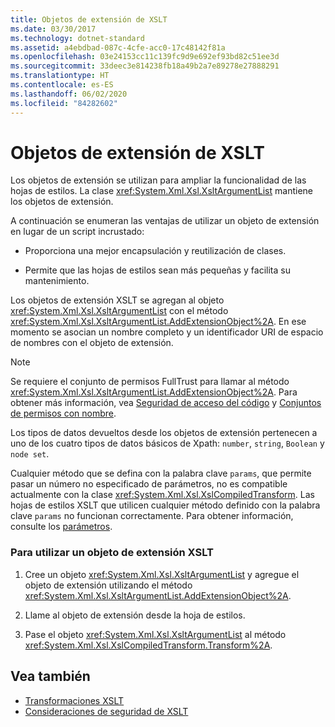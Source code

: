 ```yaml
---
title: Objetos de extensión de XSLT
ms.date: 03/30/2017
ms.technology: dotnet-standard
ms.assetid: a4ebdbad-087c-4cfe-acc0-17c48142f81a
ms.openlocfilehash: 03e24153cc11c139fc9d9e692ef93bd82c51ee3d
ms.sourcegitcommit: 33deec3e814238fb18a49b2a7e89278e27888291
ms.translationtype: HT
ms.contentlocale: es-ES
ms.lasthandoff: 06/02/2020
ms.locfileid: "84282602"
---
```

# <a name="xslt-extension-objects"></a>Objetos de extensión de XSLT
Los objetos de extensión se utilizan para ampliar la funcionalidad de las hojas de estilos. La clase <xref:System.Xml.Xsl.XsltArgumentList> mantiene los objetos de extensión.  
  
 A continuación se enumeran las ventajas de utilizar un objeto de extensión en lugar de un script incrustado:  
  
- Proporciona una mejor encapsulación y reutilización de clases.  
  
- Permite que las hojas de estilos sean más pequeñas y facilita su mantenimiento.  
  
 Los objetos de extensión XSLT se agregan al objeto <xref:System.Xml.Xsl.XsltArgumentList> con el método <xref:System.Xml.Xsl.XsltArgumentList.AddExtensionObject%2A>. En ese momento se asocian un nombre completo y un identificador URI de espacio de nombres con el objeto de extensión.  
  
> [!NOTE]
> Se requiere el conjunto de permisos FullTrust para llamar al método <xref:System.Xml.Xsl.XsltArgumentList.AddExtensionObject%2A>. Para obtener más información, vea [Seguridad de acceso del código](../../../framework/misc/code-access-security.md) y [Conjuntos de permisos con nombre](https://docs.microsoft.com/previous-versions/dotnet/netframework-4.0/4652tyx7(v=vs.100)).  
  
 Los tipos de datos devueltos desde los objetos de extensión pertenecen a uno de los cuatro tipos de datos básicos de Xpath: `number`, `string`, `Boolean` y `node set`.  
  
 Cualquier método que se defina con la palabra clave `params`, que permite pasar un número no especificado de parámetros, no es compatible actualmente con la clase <xref:System.Xml.Xsl.XslCompiledTransform>. Las hojas de estilos XSLT que utilicen cualquier método definido con la palabra clave `params` no funcionan correctamente. Para obtener información, consulte los [parámetros](../../../csharp/language-reference/keywords/params.md).  
  
### <a name="to-use-an-xslt-extension-object"></a>Para utilizar un objeto de extensión XSLT  
  
1. Cree un objeto <xref:System.Xml.Xsl.XsltArgumentList> y agregue el objeto de extensión utilizando el método <xref:System.Xml.Xsl.XsltArgumentList.AddExtensionObject%2A>.  
  
2. Llame al objeto de extensión desde la hoja de estilos.  
  
3. Pase el objeto <xref:System.Xml.Xsl.XsltArgumentList> al método <xref:System.Xml.Xsl.XslCompiledTransform.Transform%2A>.  
  
## <a name="see-also"></a>Vea también

- [Transformaciones XSLT](xslt-transformations.md)
- [Consideraciones de seguridad de XSLT](xslt-security-considerations.md)
